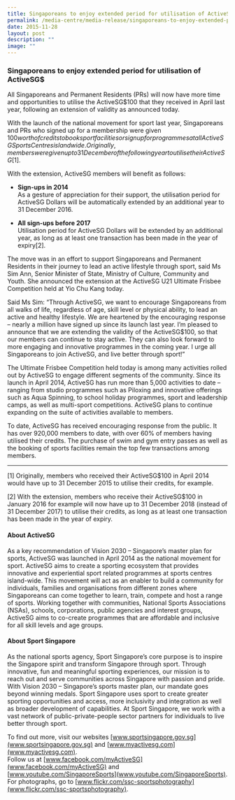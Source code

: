 ```yaml
---
title: Singaporeans to enjoy extended period for utilisation of ActiveSG
permalink: /media-centre/media-release/singaporeans-to-enjoy-extended-period-for-utilisation-of-activesg/
date: 2015-11-28
layout: post
description: ""
image: ""
---
```

### **Singaporeans to enjoy extended period for utilisation of ActiveSG$**
All Singaporeans and Permanent Residents (PRs) will now have more time and opportunities to utilise the ActiveSG$100 that they received in April last year, following an extension of validity as announced today.  
  
With the launch of the national movement for sport last year, Singaporeans and PRs who signed up for a membership were given $100 worth of credits to book sport facilities or sign up for programmes at all ActiveSG Sports Centres islandwide. Originally, members were given up to 31 December of the following year to utilise their ActiveSG$[1].  
  
With the extension, ActiveSG members will benefit as follows:  
  
* **Sign-ups in 2014**  
As a gesture of appreciation for their support, the utilisation period for ActiveSG Dollars will be automatically extended by an additional year to 31 December 2016.  
  
* **All sign-ups before 2017**  
Utilisation period for ActiveSG Dollars will be extended by an additional year, as long as at least one transaction has been made in the year of expiry[2].  
  
The move was in an effort to support Singaporeans and Permanent Residents in their journey to lead an active lifestyle through sport, said Ms Sim Ann, Senior Minister of State, Ministry of Culture, Community and Youth. She announced the extension at the ActiveSG U21 Ultimate Frisbee Competition held at Yio Chu Kang today.  
  
Said Ms Sim: “Through ActiveSG, we want to encourage Singaporeans from all walks of life, regardless of age, skill level or physical ability, to lead an active and healthy lifestyle. We are heartened by the encouraging response – nearly a million have signed up since its launch last year. I’m pleased to announce that we are extending the validity of the ActiveSG$100, so that our members can continue to stay active. They can also look forward to more engaging and innovative programmes in the coming year. I urge all Singaporeans to join ActiveSG, and live better through sport!”  
  
The Ultimate Frisbee Competition held today is among many activities rolled out by ActiveSG to engage different segments of the community. Since its launch in April 2014, ActiveSG has run more than 5,000 activities to date – ranging from studio programmes such as Piloxing and innovative offerings such as Aqua Spinning, to school holiday programmes, sport and leadership camps, as well as multi-sport competitions. ActiveSG plans to continue expanding on the suite of activities available to members.  
  
To date, ActiveSG has received encouraging response from the public. It has over 920,000 members to date, with over 60% of members having utilised their credits. The purchase of swim and gym entry passes as well as the booking of sports facilities remain the top few transactions among members.  

_______________
  
[1] Originally, members who received their ActiveSG$100 in April 2014 would have up to 31 December 2015 to utilise their credits, for example.   
  
[2] With the extension, members who receive their ActiveSG$100 in January 2016 for example will now have up to 31 December 2018 (instead of 31 December 2017) to utilise their credits, as long as at least one transaction has been made in the year of expiry.   
  
#### **About ActiveSG**  
As a key recommendation of Vision 2030 – Singapore’s master plan for sports, ActiveSG was launched in April 2014 as the national movement for sport. ActiveSG aims to create a sporting ecosystem that provides innovative and experiential sport related programmes at sports centres island-wide. This movement will act as an enabler to build a community for individuals, families and organisations from different zones where Singaporeans can come together to learn, train, compete and host a range of sports. Working together with communities, National Sports Associations (NSAs), schools, corporations, public agencies and interest groups, ActiveSG aims to co-create programmes that are affordable and inclusive for all skill levels and age groups.  
  
  
#### **About Sport Singapore**
As the national sports agency, Sport Singapore’s core purpose is to inspire the Singapore spirit and transform Singapore through sport. Through innovative, fun and meaningful sporting experiences, our mission is to reach out and serve communities across Singapore with passion and pride. With Vision 2030 – Singapore’s sports master plan, our mandate goes beyond winning medals. Sport Singapore uses sport to create greater sporting opportunities and access, more inclusivity and integration as well as broader development of capabilities. At Sport Singapore, we work with a vast network of public-private-people sector partners for individuals to live better through sport.  
  
To find out more, visit our websites [www.sportsingapore.gov.sg](www.sportsingapore.gov.sg) and [www.myactivesg.com](www.myactivesg.com).  
Follow us at [www.facebook.com/myActiveSG](www.facebook.com/myActiveSG) and [www.youtube.com/SingaporeSports](www.youtube.com/SingaporeSports).  
For photographs, go to [www.flickr.com/ssc-sportsphotography](www.flickr.com/ssc-sportsphotography).
